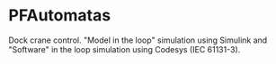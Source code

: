 # PFAutomatas



Dock crane control. "Model in the loop" simulation using Simulink and "Software" in the loop simulation using Codesys (IEC 61131-3).

